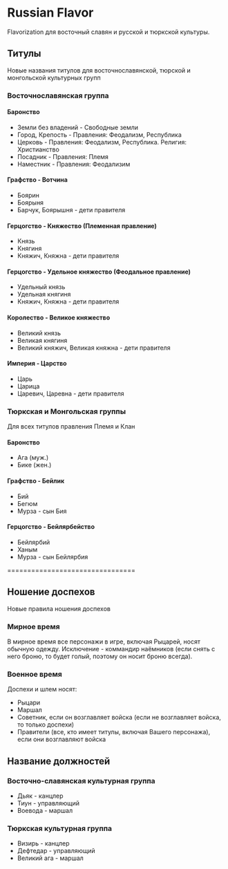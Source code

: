 # Russian Flavor
Flavorization для восточный славян и русской и тюркской культуры.
## Титулы
Новые названия титулов для восточнославянской, тюрской и монгольской культурных групп
### Восточнославянская группа
#### Баронство
- Земли без владений - Свободные земли
- Город, Крепость - Правления: Феодализм, Республика
- Церковь - Правления: Феодализм, Республика. Религия: Христианство
- Посадник - Правления: Племя
- Наместник - Правления: Феодализим

#### Графство - Вотчина
- Боярин
- Боярыня
- Барчук, Боярышня - дети правителя 

#### Герцогство - Княжество (Племенная правление)
- Князь
- Княгиня
- Княжич, Княжна - дети правителя

#### Герцогство - Удельное княжество (Феодальное правление)
- Удельный князь
- Удельная княгиня
- Княжич, Княжна - дети правителя

#### Королество - Великое княжество
- Великий князь
- Великая княгиня
- Великий княжич, Великая княжна - дети правителя

#### Империя - Царство
- Царь
- Царица
- Царевич, Царевна - дети правителя

### Тюркская и Монгольская группы
Для всех титулов правления Племя и Клан
#### Баронство
- Ага (муж.)
- Бике (жен.)

#### Графство - Бейлик
- Бий
- Бегюм
- Мурза - сын Бия

#### Герцогство - Бейлярбейство
- Бейлярбий
- Ханым
- Мурза - сын Бейлярбия

================================

## Ношение доспехов
Новые правила ношения доспехов

### Мирное время
В мирное время все персонажи в игре, включая Рыцарей, носят обычную одежду. Исключение - коммандир наёмников (если снять с него броню, то будет голый, поэтому он носит броню всегда).

### Военное время
 Доспехи и шлем носят:
- Рыцари
- Маршал
- Советник, если он возглавляет войска (если не возглавляет войска, то только доспехи)
- Правители (все, кто имеет титулы, включая Вашего персонажа), если они возглавляют войска

## Название должностей
### Восточно-славянская культурная группа
- Дьяк - канцлер
- Тиун - управляющий
- Воевода - маршал

### Тюркская культурная группа
- Визирь - канцлер
- Дефтедар - управляющий
- Великий ага - маршал
